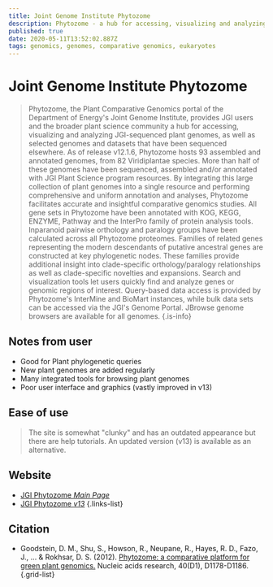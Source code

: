 ```yaml
---
title: Joint Genome Institute Phytozome
description: Phytozome - a hub for accessing, visualizing and analyzing plant genomes.
published: true
date: 2020-05-11T13:52:02.887Z
tags: genomics, genomes, comparative genomics, eukaryotes
---
```


# Joint Genome Institute Phytozome

> Phytozome, the Plant Comparative Genomics portal of the Department of Energy's Joint Genome Institute, provides JGI users and the broader plant science community a hub for accessing, visualizing and analyzing JGI-sequenced plant genomes, as well as selected genomes and datasets that have been sequenced elsewhere. 
&NewLine;
As of release v12.1.6, Phytozome hosts 93 assembled and annotated genomes, from 82 Viridiplantae species. More than half of these genomes have been sequenced, assembled and/or annotated with JGI Plant Science program resources. By integrating this large collection of plant genomes into a single resource and performing comprehensive and uniform annotation and analyses, Phytozome facilitates accurate and insightful comparative genomics studies.
&NewLine;
All gene sets in Phytozome have been annotated with KOG, KEGG, ENZYME, Pathway and the InterPro family of protein analysis tools. Inparanoid pairwise orthology and paralogy groups have been calculated across all Phytozome proteomes. Families of related genes representing the modern descendants of putative ancestral genes are constructed at key phylogenetic nodes. These families provide additional insight into clade-specific orthology/paralogy relationships as well as clade-specific novelties and expansions. Search and visualization tools let users quickly find and analyze genes or genomic regions of interest. Query-based data access is provided by Phytozome's InterMine and BioMart instances, while bulk data sets can be accessed via the JGI's Genome Portal. JBrowse genome browsers are available for all genomes.
{.is-info}

## Notes from user
- Good for Plant phylogenetic queries
- New plant genomes are added regularly
- Many integrated tools for browsing plant genomes
- Poor user interface and graphics (vastly improved in v13)

## Ease of use
> The site is somewhat "clunky" and has an outdated appearance but there are help tutorials. An updated version (v13) is available as an alternative.

## Website

- [JGI Phytozome *Main Page*](https://phytozome.jgi.doe.gov/pz/portal.html)
- [JGI Phytozome *v13*](https://phytozome-next.jgi.doe.gov/)
{.links-list}

## Citation

- Goodstein, D. M., Shu, S., Howson, R., Neupane, R., Hayes, R. D., Fazo, J., ... & Rokhsar, D. S. (2012). [Phytozome: a comparative platform for green plant genomics.](https://academic.oup.com/nar/article/40/D1/D1178/2903577) Nucleic acids research, 40(D1), D1178-D1186.
{.grid-list}